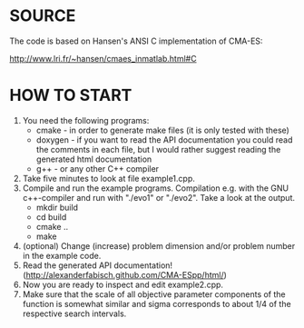 # SOURCE

The code is based on Hansen's ANSI C implementation of CMA-ES:

  http://www.lri.fr/~hansen/cmaes_inmatlab.html#C

# HOW TO START

1. You need the following programs:
    * cmake - in order to generate make files (it is only tested with these)
    * doxygen - if you want to read the API documentation you could read the
                comments in each file, but I would rather suggest reading the
                generated html documentation
    * g++ - or any other C++ compiler
2. Take five minutes to look at file example1.cpp.
3. Compile and run the example programs. Compilation e.g. with the GNU
   c++-compiler and run with "./evo1" or "./evo2". Take a look at the output.
   * mkdir build
   * cd build
   * cmake ..
   * make
4. (optional) Change (increase) problem dimension and/or problem
   number in the example code.
5. Read the generated API documentation!
   (http://alexanderfabisch.github.com/CMA-ESpp/html/)
6. Now you are ready to inspect and edit example2.cpp.
7. Make sure that the scale of all objective parameter components of the
   function is somewhat similar and sigma corresponds to about 1/4 of the
   respective search intervals.

